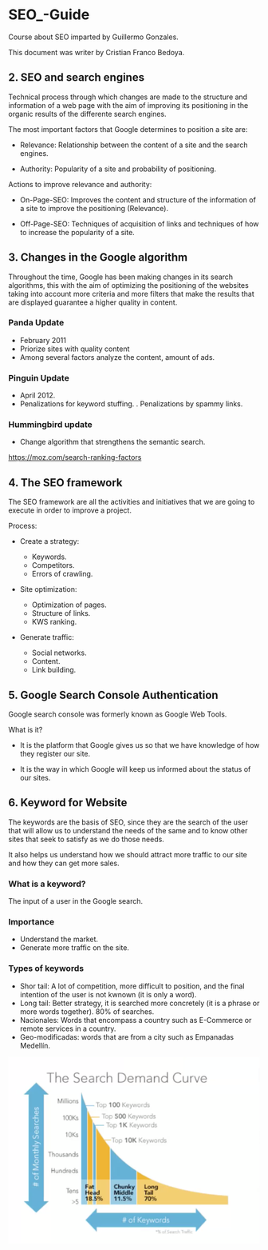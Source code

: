 # SEO_-Guide
Course about SEO imparted by Guillermo Gonzales.

This document was writer by Cristian Franco Bedoya.


## 2. SEO and search engines
Technical process through which changes are made to the structure and information of a web page with the aim of improving its positioning in the organic results of the differente search engines.

The most important factors that Google determines to position a site are:

* Relevance: Relationship between the content of a site and the search engines.

* Authority: Popularity of a site and probability of positioning.

Actions to improve relevance and authority:

* On-Page-SEO: Improves the content and structure of the information of a site to improve the positioning (Relevance).

* Off-Page-SEO: Techniques of acquisition of links and techniques of how to increase the popularity of a site.

## 3. Changes in the Google algorithm
Throughout the time, Google has been making changes in its search algorithms, this with the aim of optimizing the positioning of the websites taking into account more criteria and more filters that make the results that are displayed guarantee a higher quality in content.

### Panda Update
* February 2011
* Priorize sites with quality content
* Among several factors analyze the content, amount of ads.

### Pinguin Update
* April 2012.
* Penalizations for keyword stuffing.
. Penalizations by spammy links.

### Hummingbird update
* Change algorithm that strengthens the semantic search.

https://moz.com/search-ranking-factors


## 4. The SEO framework
The SEO framework are all the activities and initiatives that we are going to execute in order to improve a project.

Process:
* Create a strategy:
    - Keywords.
    - Competitors.
    - Errors of crawling.

* Site optimization:
    - Optimization of pages.
    - Structure of links.
    - KWS ranking.    

* Generate traffic:
    - Social networks.
    - Content.
    - Link building.

## 5. Google Search Console Authentication
Google search console was formerly known as Google Web Tools.

What is it?
* It is the platform that Google gives us so that we have knowledge of how they register our site.

* It is the way in which Google will keep us informed about the status of our sites.


## 6. Keyword for Website

The keywords are the basis of SEO, since they are the search of the user that will allow us to understand the needs of the same and to know other sites that seek to satisfy as we do those needs.

It also helps us understand how we should attract more traffic to our site and how they can get more sales.

### What is a keyword?
The input of a user in the Google search.

### Importance
* Understand the market.
* Generate more traffic on the site.

### Types of keywords
* Shor tail: A lot of competition, more difficult to position, and the final intention of the user is not kwnown (it is only a word).
* Long tail: Better strategy, it is searched more concretely (it is a phrase or more words together). 80% of searches.
* Nacionales: Words that encompass a country such as E-Commerce or remote services in a country.
* Geo-modificadas: words that are from a city such as Empanadas Medellín.

![Searches](/img/percentSearches.png)

